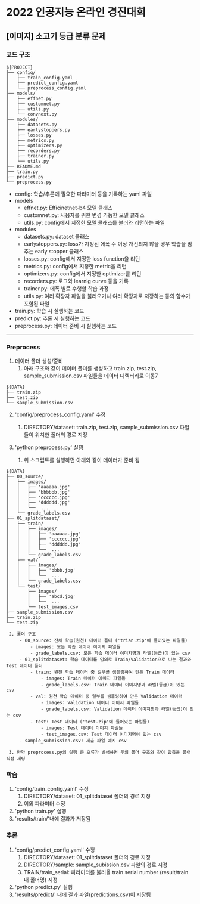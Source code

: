 # 2022 인공지능 온라인 경진대회
## [이미지] 소고기 등급 분류 문제


### 코드 구조

```
${PROJECT}
├── config/
│   ├── train_config.yaml
│   ├── predict_config.yaml
│   └── preprocess_config.yaml
├── models/
│   ├── effnet.py
│   ├── customnet.py
│   ├── utils.py
│   └── convnext.py
├── modules/
│   ├── datasets.py
│   ├── earlystoppers.py
│   ├── losses.py
│   ├── metrics.py
│   ├── optimizers.py
│   ├── recorders.py
│   ├── trainer.py
│   └── utils.py
├── README.md
├── train.py
├── predict.py
└── preprocess.py
```

- config: 학습/추론에 필요한 파라미터 등을 기록하는 yaml 파일
- models
    - effnet.py: Efficinetnet-b4 모델 클래스
    - customnet.py: 사용자를 위한 변경 가능한 모델 클래스
    - utils.py: config에서 지정한 모델 클래스를 불러와 리턴하는 파일
- modules
    - datasets.py: dataset 클래스
    - earlystoppers.py: loss가 지정된 에폭 수 이상 개선되지 않을 경우 학습을 멈추는 early stopper 클래스
    - losses.py: config에서 지정한 loss function을 리턴
    - metrics.py: config에서 지정한 metric을 리턴
    - optimizers.py: config에서 지정한 optimizer를 리턴
    - recorders.py: 로그와 learnig curve 등을 기록
    - trainer.py: 에폭 별로 수행할 학습 과정
    - utils.py: 여러 확장자 파일을 불러오거나 여러 확장자로 저장하는 등의 함수가 포함된 파일
- train.py: 학습 시 실행하는 코드
- predict.py: 추론 시 실행하는 코드
- preprocess.py: 데이터 준비 시 실행하는 코드


---

### Preprocess

1. 데이터 폴더 생성/준비
    1. 아래 구조와 같이 데이터 폴더를 생성하고 train.zip, test.zip, sample_submission.csv 파일들을 데이터 디렉터리로 이동7
```
${DATA}
├── train.zip
├── test.zip
└── sample_submission.csv
```
2. 'config/preprocess_config.yaml' 수정
    1. DIRECTORY/dataset: train.zip, test.zip, sample_submission.csv 파일들이 위치한 폴더의 경로 지정

3. 'python preprocess.py' 실행
    1. 위 스크립트를 실행하면 아래와 같이 데이터가 준비 됨
```
${DATA}
├── 00_source/
│   ├── images/
│   │   ├── 'aaaaaa.jpg'
│   │   ├── 'bbbbbb.jpg'
│   │   ├── 'cccccc.jpg'
│   │   ├── 'dddddd.jpg'
│   │   └──  ...
│   └── grade_labels.csv
├── 01_splitdataset/
│   ├── train/
│   │   ├── images/
│   │   │   ├── 'aaaaaa.jpg'
│   │   │   ├── 'cccccc.jpg'
│   │   │   ├── 'dddddd.jpg'
│   │   │   └──  ...
│   │   └── grade_labels.csv
│   ├── val/
│   │   ├── images/
│   │   │   ├── 'bbbb.jpg'
│   │   │   └──  ...
│   │   └── grade_labels.csv
│   └── test/
│       ├── images/
│       │   ├── 'abcd.jpg'
│       │   └──  ...
│       └── test_images.csv
├── sample_submission.csv
├── train.zip
└── test.zip
```
     2. 폴더 구조
         - 00_source: 전체 학습(원천) 데이터 폴더 ('trian.zip'에 들어있는 파일들)
             - images: 모든 학습 데이터 이미지 파일들
             - grade_labels.csv: 모든 학습 데이터 이미지명과 라벨(등급)이 있는 csv
         - 01_splitdataset: 학습 데이터를 임의로 Train/Validation으로 나눈 결과와 Test 데이터 폴더
             - train: 원천 학습 데이터 중 일부를 샘플링하여 만든 Train 데이터
                 - images: Train 데이터 이미지 파일들
                 - grade_labels.csv: Train 데이터 이미지명과 라벨(등급)이 있는 csv
             - val: 원천 학습 데이터 중 일부를 샘플링하여 만든 Validation 데이터
                 - images: Validation 데이터 이미지 파일들
                 - grade_labels.csv: Validation 데이터 이미지명과 라벨(등급)이 있는 csv
             - test: Test 데이터 ('test.zip'에 들어있는 파일들)
                 - images: Test 데이터 이미지 파일들
                 - test_images.csv: Test 데이터 이미지명이 있는 csv
         - sample_submission.csv: 제출 파일 예시 csv

     3. 만약 preprocess.py의 실행 중 오류가 발생하면 우의 폴더 구조와 같이 압축을 풀어 직접 세팅

     

### 학습

1. 'config/train_config.yaml' 수정
    1. DIRECTORY/dataset: 01_splitdataset 폴더의 경로 지정
    2. 이외 파라미터 수정
2. 'python train.py' 실행
3. 'results/train/'내에 결과가 저장됨


### 추론

1. 'config/predict_config.yaml' 수정
    1. DIRECTORY/dataset: 01_splitdataset 폴더의 경로 지정
    2. DIRECTORY/sample: sample_subission.csv 파일의 경로 지정
    3. TRAIN/train_serial: 파라미터를 불러올 train serial number (result/train 내 폴더명) 지정
2. 'python predict.py' 실행
3. 'results/predict/' 내에 결과 파일(predictions.csv)이 저장됨
    
